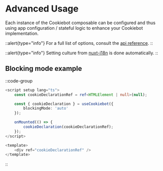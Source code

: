 # Advanced Usage

Each instance of the Cookiebot composable can be configured and thus using app configuration / stateful logic to enhance your Cookiebot implementation.

::alert{type="info"}
For a full list of options, consult the [api reference][api-ref-href].
::

::alert{type="info"}
Setting culture from <a href="https://i18n.nuxtjs.org/" target="_blank">nuxt-i18n</a> is done automatically.
::

## Blocking mode example

::code-group
```ts [src/App.vue]
<script setup lang="ts">
	const cookieDeclarationRef = ref<HTMLElement | null>(null);

	const { cookieDeclaration } = useCookiebot({
		blockingMode: 'auto'
	});

	onMounted(() => {
		cookieDeclaration(cookieDeclarationRef);
	});
</script>

<template>
	<div ref="cookieDeclarationRef" />
</template>
```
::

[api-ref-href]: /api/composable
